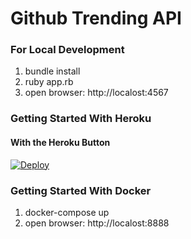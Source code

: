 # Github Trending API

### For Local Development

1. bundle install
2. ruby app.rb
3. open browser: http://localost:4567

### Getting Started With Heroku

#### With the Heroku Button

[![Deploy](https://www.herokucdn.com/deploy/button.svg)](https://heroku.com/deploy?template=https://github.com/lixu19941116/github-trending-api/tree/master)

### Getting Started With Docker

1. docker-compose up
2. open browser: http://localost:8888
